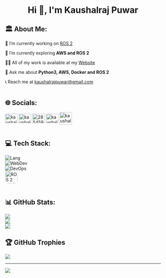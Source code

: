 <h1 align="center">Hi 👋, I'm Kaushalraj Puwar</h1>

## 🏛️ About Me:
🔭 I’m currently working on <a onclick="window.open(this.href,'_blank');return false;" href="https://www.ros.org" target="_blank">ROS 2</a>

🌱 I’m currently exploring **AWS and ROS 2**

👨‍💻 All of my work is available at my <a href="https://kaushalrajpuwar.github.io/" target="blank">Website</a>

💬 Ask me about **Python3, AWS, Docker and ROS 2**

📞 Reach me at <a href="mailto:kaushalrajpuwar@gmail.com" target="blank"> kaushalrajpuwar@gmail.com </a>
<br><br>


## 🌐 Socials:
<a onclick="window.open(this.href,'_blank');return false;" href="https://linkedin.com/in/kaushalrajpuwar" target="_blank"><img align="center" src="https://raw.githubusercontent.com/rahuldkjain/github-profile-readme-generator/master/src/images/icons/Social/linked-in-alt.svg" alt="kaushalraj-puwar" height="30" width="40" /></a>
<a onclick="window.open(this.href,'_blank');return false;" href="https://x.com/kaushalrajpuwar" target="_blank"><img align="center" src="https://gist.githubusercontent.com/IgnaceMaes/744cd9cf41ec6acf46fc8f4e9f370f86/raw/d16658c2945d30c8a953b35cb17dd7085111b46c/x-logo.svg" alt="kaushalrajpuwar" height="30" width="40" /></a>
<a onclick="window.open(this.href,'_blank');return false;" href="https://stackoverflow.com/users/28545922/kaushalraj-puwar" target="_blank"><img align="center" src="https://raw.githubusercontent.com/rahuldkjain/github-profile-readme-generator/master/src/images/icons/Social/stack-overflow.svg" alt="28545922/kaushalraj-puwar" height="30" width="40" /></a>
<a onclick="window.open(this.href,'_blank');return false;" href="https://instagram.com/kaushalrajpuwar" target="_blank"><img align="center" src="https://raw.githubusercontent.com/rahuldkjain/github-profile-readme-generator/master/src/images/icons/Social/instagram.svg" alt="kaushalrajpuwar" height="30" width="40" /></a>
<a onclick="window.open(this.href,'_blank');return false;" href="https://kaushalrajpuwar.github.io/" target="_blank"><img align="center" src="https://img.icons8.com/?size=100&id=u6SGklrDSZ3b&format=png&color=FFFFFF" alt="kaushalrajpuwar" height="40" width="40" /></a>
<br><br>

## 💻 Tech Stack:
![Lang](https://skillicons.dev/icons?i=js,c,cpp,java,py)<br>
![WebDev](https://skillicons.dev/icons?i=html,css,react,nodejs,express,mongodb,mysql)<br>
![DevOps](https://skillicons.dev/icons?i=linux,aws,docker,git)<br>
<a href="https://www.ros.org/" target="_blank">
  <img src="https://logodix.com/logo/1656118.jpg" alt="ROS 2" height="40" style="border-radius: 8px;" />
</a>
<br><br>

## 📊 GitHub Stats:
![](https://github-readme-stats.vercel.app/api?username=kaushalrajpuwar&theme=gotham&hide_border=true&include_all_commits=true&count_private=true)<br/>
![](https://github-readme-streak-stats.herokuapp.com/?user=KaushalrajPuwar&theme=gotham&hide_border=true)<br/>
![](https://github-readme-stats.vercel.app/api/top-langs/?username=kaushalrajpuwar&theme=gotham&hide_border=true&include_all_commits=true&count_private=true&layout=compact)
<br>

## 🏆 GitHub Trophies
![](https://github-profile-trophy.vercel.app/?username=kaushalrajpuwar&theme=nord&no-frame=true&no-bg=false&margin-w=4)

---
[![](https://visitcount.itsvg.in/api?id=kaushalrajpuwar&icon=5&color=3)](https://visitcount.itsvg.in)


